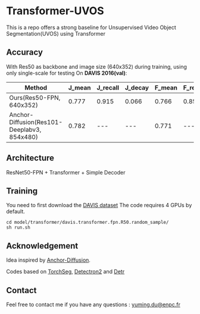 # Transformer-UVOS
This is a repo offers a strong baseline for Unsupervised Video Object Segmentation(UVOS) using Transformer

## Accuracy
With Res50 as backbone and image size (640x352) during training, using only single-scale for testing
On **DAVIS 2016(val)**:

Method | J_mean | J_recall | J_decay | F_mean | F_recall | F_decay
-- | -- | -- | -- | -- | -- | -- 
Ours(Res50-FPN, 640x352) | 0.777 | 0.915 | 0.066 | 0.766 | 0.859 | 0.043
Anchor-Diffusion(Res101-Deeplabv3, 854x480) | 0.782 | --- | --- | 0.771 | --- | ---

## Architecture
ResNet50-FPN + Transformer + Simple Decoder

## Training
You need to first download the [DAVIS dataset](https://davischallenge.org/index.html)
The code requires 4 GPUs by default.
```
cd model/transformer/davis.transformer.fpn.R50.random_sample/
sh run.sh
```

## Acknowledgement 
Idea inspired by [Anchor-Diffusion](https://arxiv.org/abs/1910.10895).

Codes based on [TorchSeg](https://github.com/ycszen/TorchSeg), [Detectron2](https://github.com/facebookresearch/detectron2) and [Detr](https://github.com/facebookresearch/detr)

## Contact
Feel free to contact me if you have any questions : yuming.du@enpc.fr
